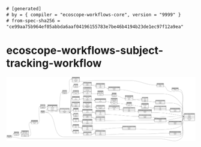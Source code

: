 ```
# [generated]
# by = { compiler = "ecoscope-workflows-core", version = "9999" }
# from-spec-sha256 = "ce99aa75b964ef05abbda6aaf04196155783e7be46b4194b23de1ec97f12a9ea"

```
# ecoscope-workflows-subject-tracking-workflow

![](graph.png)
